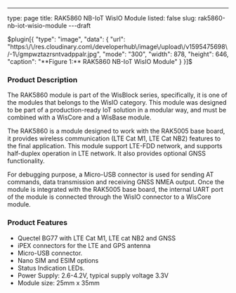 ---
type: page
title: RAK5860 NB-IoT WisIO Module
listed: false
slug: rak5860-nb-iot-wisio-module
---draft

$plugin[{
    "type": "image",
    "data": {
        "url": "https:\/\/res.cloudinary.com\/developerhub\/image\/upload\/v1595475698\/-1\/gmpwztazrsntvadppalr.jpg",
        "mode": "300",
        "width": 878,
        "height": 646,
        "caption": "**Figure 1:** RAK5860 NB-IoT WisIO Module"
    }
}]$

### Product Description

The RAK5860 module is part of the WisBlock series, specifically, it is one of the modules that belongs to the WisIO category. This module was designed to be part of a production-ready IoT solution in a modular way, and must be combined with a WisCore and a WisBase module. 

The RAK5860 is a module designed to work with the RAK5005 base board, it provides wireless communication (LTE Cat M1, LTE Cat NB2) features to the final application. This module support LTE-FDD network, and supports half-duplex operation in LTE network. It also provides optional GNSS functionality.

For debugging purpose, a Micro-USB connector is used for sending AT commands, data transmission and receiving GNSS NMEA output. Once the module is integrated with the RAK5005 base board, the internal UART port of the module is connected through the WisIO connector to a WisCore module.

### Product Features 

- Quectel BG77 with LTE Cat M1, LTE cat NB2 and GNSS
- iPEX connectors for the LTE and GPS antenna
- Micro-USB connector.
- Nano SIM and ESIM options
- Status Indication LEDs.
- Power Supply: 2.6-4.2V, typical supply voltage 3.3V
- Module size: 25mm x 35mm

